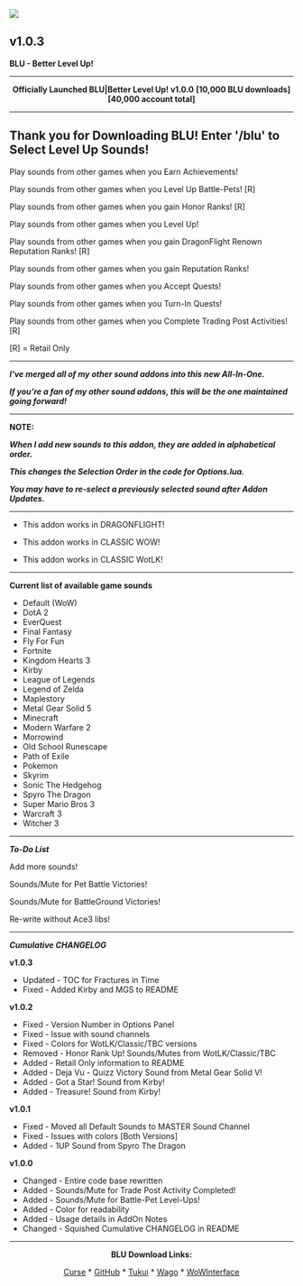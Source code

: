 [![](https://img.shields.io/static/v1?label=Donate&message=CashApp&color=brightgreen)](https://bit.ly/3fyxxSU)

v1.0.3
------------------------------

**BLU - Better Level Up!**

------------------------------

<div align="center">

**Officially Launched BLU|Better Level Up! v1.0.0**
**[10,000 BLU downloads]**
**[40,000 account total]**

</div>

------------------------------
**Thank you for Downloading BLU! Enter '/blu' to Select Level Up Sounds!**
------------------------------

Play sounds from other games when you Earn Achievements!

Play sounds from other games when you Level Up Battle-Pets! [R]

Play sounds from other games when you gain Honor Ranks! [R]

Play sounds from other games when you Level Up!

Play sounds from other games when you gain DragonFlight Renown Reputation Ranks! [R]

Play sounds from other games when you gain Reputation Ranks!

Play sounds from other games when you Accept Quests!

Play sounds from other games when you Turn-In Quests!

Play sounds from other games when you Complete Trading Post Activities! [R]


[R] = Retail Only

------------------------------

***I've merged all of my other sound addons into this new All-In-One.***

***If you're a fan of my other sound addons, this will be the one maintained going forward!***

------------------------------

**NOTE:**

***When I add new sounds to this addon, they are added in alphabetical order.***

***This changes the Selection Order in the code for Options.lua.***

***You may have to re-select a previously selected sound after Addon Updates.***

------------------------------

- This addon works in DRAGONFLIGHT!

- This addon works in CLASSIC WOW!

- This addon works in CLASSIC WotLK!

------------------------------

**Current list of available game sounds**
- Default (WoW)
- DotA 2
- EverQuest
- Final Fantasy
- Fly For Fun
- Fortnite
- Kingdom Hearts 3
- Kirby
- League of Legends
- Legend of Zelda
- Maplestory
- Metal Gear Solid 5
- Minecraft
- Modern Warfare 2
- Morrowind
- Old School Runescape
- Path of Exile
- Pokemon
- Skyrim
- Sonic The Hedgehog
- Spyro The Dragon
- Super Mario Bros 3
- Warcraft 3
- Witcher 3

------------------------------

***To-Do List***

Add more sounds!

Sounds/Mute for Pet Battle Victories!

Sounds/Mute for BattleGround Victories!

Re-write without Ace3 libs!

------------------------------

***Cumulative CHANGELOG***

**v1.0.3**
- Updated - TOC for Fractures in Time
- Fixed   - Added Kirby and MGS to README

**v1.0.2**
- Fixed   - Version Number in Options Panel
- Fixed   - Issue with sound channels
- Fixed   - Colors for WotLK/Classic/TBC versions
- Removed - Honor Rank Up! Sounds/Mutes from WotLK/Classic/TBC
- Added   - Retail Only information to README
- Added   - Deja Vu - Quizz Victory Sound from Metal Gear Solid V!
- Added   - Got a Star! Sound from Kirby!
- Added   - Treasure! Sound from Kirby!

**v1.0.1**
- Fixed   - Moved all Default Sounds to MASTER Sound Channel
- Fixed   - Issues with colors [Both Versions]
- Added   - 1UP Sound from Spyro The Dragon

**v1.0.0**
- Changed - Entire code base rewritten
- Added   - Sounds/Mute for Trade Post Activity Completed!
- Added   - Sounds/Mute for Battle-Pet Level-Ups!
- Added   - Color for readability
- Added   - Usage details in AddOn Notes
- Changed - Squished Cumulative CHANGELOG in README

------------------------------

<div align="center">

**BLU Download Links:**

[Curse](https://www.curseforge.com/wow/addons/blu-better-level-up "This link takes you to the Curseforge.com website, you may download it here and help support the developers.") * [GitHub](https://github.com/donniedice/BLU "This link takes you to the GitHub.com website, you may download it here.") * [Tukui](https://www.tukui.org/addons.php?id=257 "This link takes you to the Tukui.org website, you may download it here.") * [Wago](https://addons.wago.io/addons/blu "This link takes you to the Wago.io website, you may download it here and help support the developers.") * [WoWInterface](https://www.wowinterface.com/downloads/info26465-BLU-BetterLevelUp.html "This link takes you to the WoWInterface.com website, you may download it here.")

</div>
